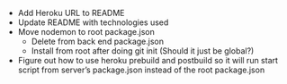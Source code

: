 - Add Heroku URL to README
- Update README with technologies used
- Move nodemon to root package.json
    - Delete from back end package.json
    - Install from root after doing git init (Should it just be global?)
- Figure out how to use heroku prebuild and postbuild so it will run start script from server’s package.json instead of the root package.json 

